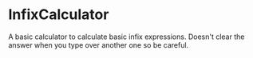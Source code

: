 # InfixCalculator
A basic calculator to calculate basic infix expressions.
Doesn't clear the answer when you type over another one so be careful.
